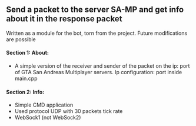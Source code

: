 ## Send a packet to the server SA-MP and get info about it in the response packet

Written as a module for the bot, torn from the project. Future modifications are possible

#### Section 1: About: 
- A simple version of the receiver and sender of the packet on the ip: port of GTA San Andreas Multiplayer servers. Ip configuration: port inside main.cpp
#### Section 2: Info:
- Simple CMD application
- Used protocol UDP with 30 packets tick rate
- WebSock1 (not WebSock2)